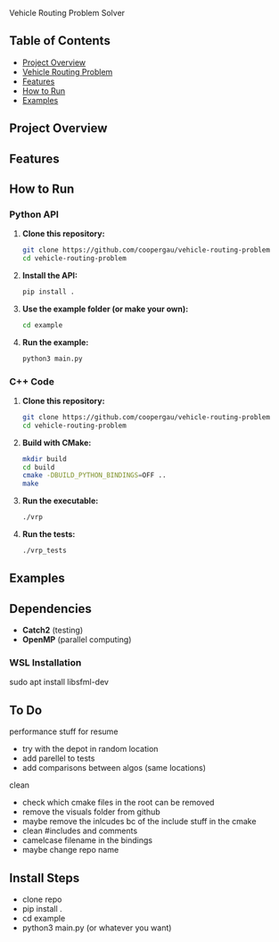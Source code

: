 Vehicle Routing Problem Solver

## Table of Contents
- [Project Overview](#project-overview)
- [Vehicle Routing Problem](#vehicle-routing-problem)
- [Features](#features)
- [How to Run](#how-to-run)
- [Examples](#examples)

## Project Overview


## Features


## How to Run

### Python API

1. **Clone this repository:**
    ```bash
    git clone https://github.com/coopergau/vehicle-routing-problem
    cd vehicle-routing-problem
    ```

2. **Install the API:**
    ```bash
    pip install .
    ```

3. **Use the example folder (or make your own):**
    ```bash
    cd example
    ```

4. **Run the example:**
    ```bash
    python3 main.py
    ```

### C++ Code

1. **Clone this repository:**
    ```bash
    git clone https://github.com/coopergau/vehicle-routing-problem
    cd vehicle-routing-problem
    ```

2. **Build with CMake:**
    ```bash
    mkdir build
    cd build
    cmake -DBUILD_PYTHON_BINDINGS=OFF ..
    make
    ```

3. **Run the executable:**
    ```bash
    ./vrp
    ```

4. **Run the tests:**
    ```bash
    ./vrp_tests
    ```

## Examples


## Dependencies
- **Catch2** (testing)
- **OpenMP** (parallel computing)

### WSL Installation
sudo apt install libsfml-dev

## To Do
performance stuff for resume
 - try with the depot in random location
 - add parellel to tests
 - add comparisons between algos (same locations)


clean
 - check which cmake files in the root can be removed
 - remove the visuals folder from github
 - maybe remove the inlcudes bc of the include stuff in the cmake
 - clean #includes and comments
 - camelcase filename in the bindings
 - maybe change repo name
 
 ## Install Steps
  - clone repo
  - pip install .
  - cd example
  - python3 main.py (or whatever you want)
